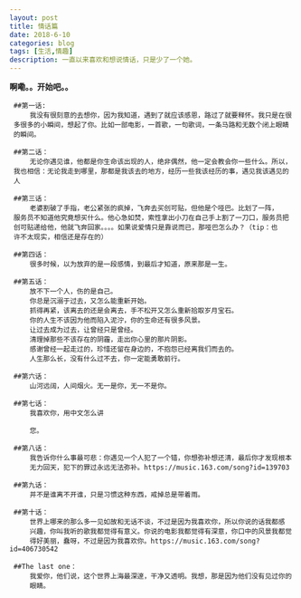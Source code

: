 ```yaml
---
layout: post
title: 情话篇
date: 2018-6-10
categories: blog
tags: [生活,情趣]
description: 一直以来喜欢和想说情话，只是少了一个她。
---
```


**啊嘞。。开始吧。。**

     ##第一话:
         我没有很刻意的去想你，因为我知道，遇到了就应该感恩，路过了就要释怀。我只是在很
     多很多的小瞬间，想起了你。比如一部电影，一首歌，一句歌词，一条马路和无数个闭上眼睛
     的瞬间。

     ##第二话：
         无论你遇见谁，他都是你生命该出现的人，绝非偶然，他一定会教会你一些什么。所以，
     我也相信：无论我走到哪里，那都是我该去的地方，经历一些我该经历的事，遇见我该遇见的
     人

     ##第三话：
         老婆割破了手指，老公紧张的疯掉，飞奔去买创可贴，但他是个哑巴。比划了一阵，
     服务员不知道他究竟想买什么。他心急如焚，索性拿出小刀在自己手上割了一刀口，服务员把
     创可贴递给他，他就飞奔回家。。。。如果说爱情只是靠说而已，那哑巴怎么办？（tip：也
     许不太现实，相信还是存在的）

     ##第四话：
         很多时候，以为放弃的是一段感情，到最后才知道，原来那是一生。

     ##第五话：
         放不下一个人，伤的是自己。
         你总是沉溺于过去，又怎么能重新开始。
         抓得再紧，该离去的还是会离去，手不松开又怎么重新拾取岁月宝石。
         你的人生不该因为他而陷入泥泞，你的生命还有很多风景。
         让过去成为过去，让曾经只是曾经。
         清理掉那些不该存在的阴霾，走出你心里的那片阴影。
         感谢曾经一起走过的，珍惜还留在身边的，不抱怨已经离我们而去的。
         人生那么长，没有什么过不去，你一定能勇敢前行。

     ##第六话：
         山河远阔，人间烟火。无一是你，无一不是你。

     ##第七话：
         我喜欢你，用中文怎么讲

         您。

     ##第八话：
         我告诉你什么事最可悲：你遇见一个人犯了一个错，你想弥补想还清，最后你才发现根本
         无力回天，犯下的罪过永远无法弥补。https://music.163.com/song?id=139703

     ##第九话：
         并不是谁离不开谁，只是习惯这种东西，戒掉总是带着雨。

     ##第十话：
         世界上哪来的那么多一见如故和无话不谈，不过是因为我喜欢你，所以你说的话我都感
         兴趣，你叫我听的歌我都觉得有意义。你说的电影我都觉得有深意，你口中的风景我都觉
         得好美丽，蠢呀，不过是因为我喜欢你。https://music.163.com/song?id=406730542

     ##The last one：
         我爱你，他们说，这个世界上海最深邃，干净又透明。我想，那是因为他们没有见过你的
         眼睛。
